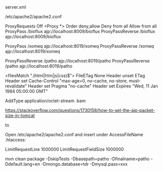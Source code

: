 server.xml

<Connector executor="tomcatThreadPool"
               port="8080" protocol="HTTP/1.1"
               connectionTimeout="20000"
                maxHttpHeaderSize="165536"
                maxPostSize="31457280"
               redirectPort="8443" />
               
/etc/apache2/apache2.conf

ProxyRequests Off
<Proxy *>
        Order deny,allow
        Deny from all
        Allow from all
</Proxy>
ProxyPass       /bioflux ajp://localhost:8009/bioflux
ProxyPassReverse    /bioflux ajp://localhost:8009/bioflux

ProxyPass       /xomeq ajp://localhost:8019/xomeq
ProxyPassReverse    /xomeq ajp://localhost:8019/xomeq

ProxyPassReverse    /patho ajp://localhost:8019/patho
ProxyPassReverse    /patho ajp://localhost:8019/patho



<filesMatch "\.(html|htm|js|css)$">
  FileETag None
  <ifModule mod_headers.c>
     Header unset ETag
     Header set Cache-Control "max-age=0, no-cache, no-store, must-revalidate"
     Header set Pragma "no-cache"
     Header set Expires "Wed, 11 Jan 1984 05:00:00 GMT"
  </ifModule>
</filesMatch>

AddType application/octet-stream .bam









https://stackoverflow.com/questions/1730158/how-to-set-the-ajp-packet-size-in-tomcat

<!-- Define a Coyote/JK2 AJP 1.3 Connector on port 8009 -->
<Connector port="8009"
enableLookups="false" redirectPort="8443" debug="0"
protocol="AJP/1.3" />
to

<!-- Define a Coyote/JK2 AJP 1.3 Connector on port 8009 -->
<Connector port="8009"
enableLookups="false" redirectPort="8443" debug="0" packetSize=21000
protocol="AJP/1.3" />


Open /etc/apache2/apache2.conf
and insert under AccessFileName .htaccess:

LimitRequestLine 1000000
LimitRequestFieldSize 1000000

mvn clean package -DskipTests -Dbasepath=patho -Dfinalname=patho -Ddefault.lang=en -Dmongo.database=tdr -Dmysql.pass=xxx
  
